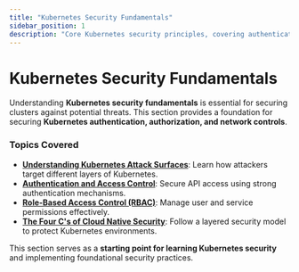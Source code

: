 ```yaml
---
title: "Kubernetes Security Fundamentals"
sidebar_position: 1
description: "Core Kubernetes security principles, covering authentication, authorization, and encryption."
---
```


# Kubernetes Security Fundamentals

Understanding **Kubernetes security fundamentals** is essential for securing clusters against potential threats. This section provides a foundation for securing **Kubernetes authentication, authorization, and network controls**.

### Topics Covered

- **[Understanding Kubernetes Attack Surfaces](/docs/fundamentals/understanding_k8s_attack_surface)**: Learn how attackers target different layers of Kubernetes.
- **[Authentication and Access Control](/docs/fundamentals/k8s_security_primitives/authentication/authentication_methods)**: Secure API access using strong authentication mechanisms.
- **[Role-Based Access Control (RBAC)](/docs/fundamentals/k8s_security_primitives/authorization/rbac)**: Manage user and service permissions effectively.
- **[The Four C's of Cloud Native Security](/docs/fundamentals/the_4_c_cloud_native_security)**: Follow a layered security model to protect Kubernetes environments.

This section serves as a **starting point for learning Kubernetes security** and implementing foundational security practices.
